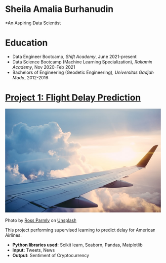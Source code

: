 # Sheila Amalia Burhanudin
*An Aspiring Data Scientist

# Education
* Data Engineer Bootcamp, *Shift Academy*, June 2021-present
* Data Science Bootcamp (Machine Learning Specialization), *Rakamin Academy*, Nov 2020-Feb 2021
* Bachelors of Engineering (Geodetic Engineering), *Universitas Gadjah Mada*, 2012-2016


# [Project 1: Flight Delay Prediction](https://github.com/sheilaamalia/Machine-Learning-Projects/blob/master/1.%20Flight%20Delay%20Prediction/Final_Flight%20Delay%20Prediction.ipynb)
![alt text](ross-parmly-rf6ywHVkrlY-unsplash.jpg)

Photo by <a href="https://unsplash.com/@rparmly?utm_source=unsplash&utm_medium=referral&utm_content=creditCopyText">Ross Parmly</a> on <a href="https://unsplash.com/s/photos/flight?utm_source=unsplash&utm_medium=referral&utm_content=creditCopyText">Unsplash</a>

This project performing supervised learning to predict delay for American Airlines.
* **Python libraries used:** Scikit learn, Seaborn, Pandas, Matplotlib
* **Input:** Tweets, News
* **Output:** Sentiment of Cryptocurrency

